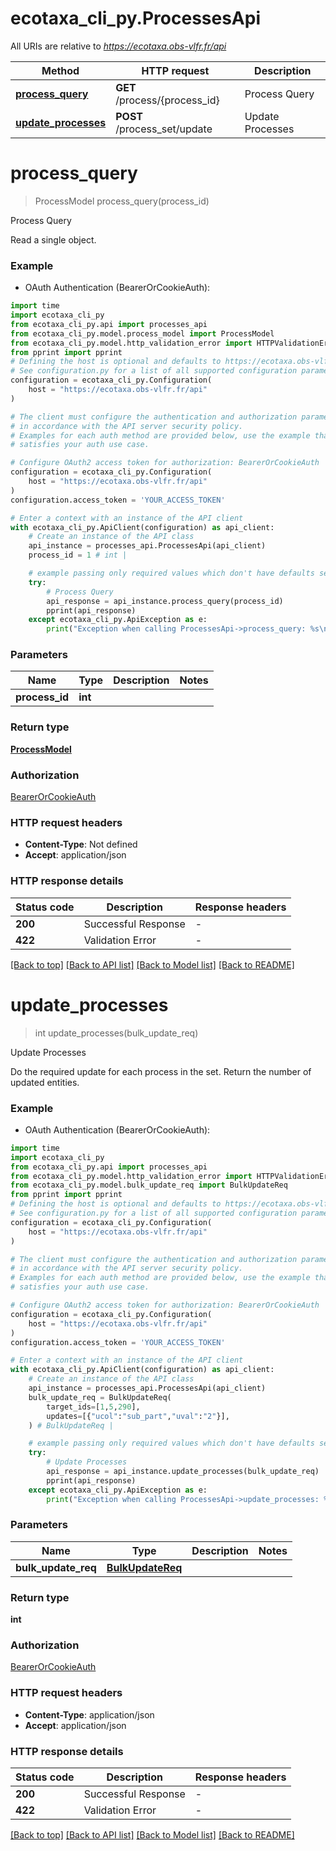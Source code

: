 # ecotaxa_cli_py.ProcessesApi

All URIs are relative to *https://ecotaxa.obs-vlfr.fr/api*

Method | HTTP request | Description
------------- | ------------- | -------------
[**process_query**](ProcessesApi.md#process_query) | **GET** /process/{process_id} | Process Query
[**update_processes**](ProcessesApi.md#update_processes) | **POST** /process_set/update | Update Processes


# **process_query**
> ProcessModel process_query(process_id)

Process Query

Read a single object.

### Example

* OAuth Authentication (BearerOrCookieAuth):

```python
import time
import ecotaxa_cli_py
from ecotaxa_cli_py.api import processes_api
from ecotaxa_cli_py.model.process_model import ProcessModel
from ecotaxa_cli_py.model.http_validation_error import HTTPValidationError
from pprint import pprint
# Defining the host is optional and defaults to https://ecotaxa.obs-vlfr.fr/api
# See configuration.py for a list of all supported configuration parameters.
configuration = ecotaxa_cli_py.Configuration(
    host = "https://ecotaxa.obs-vlfr.fr/api"
)

# The client must configure the authentication and authorization parameters
# in accordance with the API server security policy.
# Examples for each auth method are provided below, use the example that
# satisfies your auth use case.

# Configure OAuth2 access token for authorization: BearerOrCookieAuth
configuration = ecotaxa_cli_py.Configuration(
    host = "https://ecotaxa.obs-vlfr.fr/api"
)
configuration.access_token = 'YOUR_ACCESS_TOKEN'

# Enter a context with an instance of the API client
with ecotaxa_cli_py.ApiClient(configuration) as api_client:
    # Create an instance of the API class
    api_instance = processes_api.ProcessesApi(api_client)
    process_id = 1 # int | 

    # example passing only required values which don't have defaults set
    try:
        # Process Query
        api_response = api_instance.process_query(process_id)
        pprint(api_response)
    except ecotaxa_cli_py.ApiException as e:
        print("Exception when calling ProcessesApi->process_query: %s\n" % e)
```


### Parameters

Name | Type | Description  | Notes
------------- | ------------- | ------------- | -------------
 **process_id** | **int**|  |

### Return type

[**ProcessModel**](ProcessModel.md)

### Authorization

[BearerOrCookieAuth](../README.md#BearerOrCookieAuth)

### HTTP request headers

 - **Content-Type**: Not defined
 - **Accept**: application/json


### HTTP response details

| Status code | Description | Response headers |
|-------------|-------------|------------------|
**200** | Successful Response |  -  |
**422** | Validation Error |  -  |

[[Back to top]](#) [[Back to API list]](../README.md#documentation-for-api-endpoints) [[Back to Model list]](../README.md#documentation-for-models) [[Back to README]](../README.md)

# **update_processes**
> int update_processes(bulk_update_req)

Update Processes

Do the required update for each process in the set.     Return the number of updated entities.

### Example

* OAuth Authentication (BearerOrCookieAuth):

```python
import time
import ecotaxa_cli_py
from ecotaxa_cli_py.api import processes_api
from ecotaxa_cli_py.model.http_validation_error import HTTPValidationError
from ecotaxa_cli_py.model.bulk_update_req import BulkUpdateReq
from pprint import pprint
# Defining the host is optional and defaults to https://ecotaxa.obs-vlfr.fr/api
# See configuration.py for a list of all supported configuration parameters.
configuration = ecotaxa_cli_py.Configuration(
    host = "https://ecotaxa.obs-vlfr.fr/api"
)

# The client must configure the authentication and authorization parameters
# in accordance with the API server security policy.
# Examples for each auth method are provided below, use the example that
# satisfies your auth use case.

# Configure OAuth2 access token for authorization: BearerOrCookieAuth
configuration = ecotaxa_cli_py.Configuration(
    host = "https://ecotaxa.obs-vlfr.fr/api"
)
configuration.access_token = 'YOUR_ACCESS_TOKEN'

# Enter a context with an instance of the API client
with ecotaxa_cli_py.ApiClient(configuration) as api_client:
    # Create an instance of the API class
    api_instance = processes_api.ProcessesApi(api_client)
    bulk_update_req = BulkUpdateReq(
        target_ids=[1,5,290],
        updates=[{"ucol":"sub_part","uval":"2"}],
    ) # BulkUpdateReq | 

    # example passing only required values which don't have defaults set
    try:
        # Update Processes
        api_response = api_instance.update_processes(bulk_update_req)
        pprint(api_response)
    except ecotaxa_cli_py.ApiException as e:
        print("Exception when calling ProcessesApi->update_processes: %s\n" % e)
```


### Parameters

Name | Type | Description  | Notes
------------- | ------------- | ------------- | -------------
 **bulk_update_req** | [**BulkUpdateReq**](BulkUpdateReq.md)|  |

### Return type

**int**

### Authorization

[BearerOrCookieAuth](../README.md#BearerOrCookieAuth)

### HTTP request headers

 - **Content-Type**: application/json
 - **Accept**: application/json


### HTTP response details

| Status code | Description | Response headers |
|-------------|-------------|------------------|
**200** | Successful Response |  -  |
**422** | Validation Error |  -  |

[[Back to top]](#) [[Back to API list]](../README.md#documentation-for-api-endpoints) [[Back to Model list]](../README.md#documentation-for-models) [[Back to README]](../README.md)

